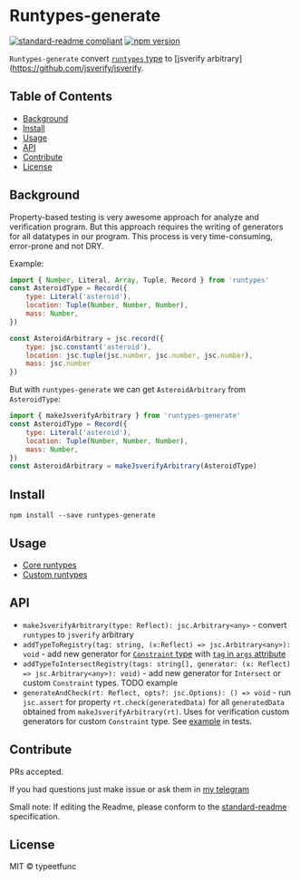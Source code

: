# Runtypes-generate

[![standard-readme compliant](https://img.shields.io/badge/standard--readme-OK-green.svg?style=flat-square)](https://github.com/RichardLitt/standard-readme)
[![npm version](https://badge.fury.io/js/runtypes-generate.svg)](https://badge.fury.io/js/runtypes-generate)

`Runtypes-generate` convert [`runtypes` type](https://github.com/pelotom/runtypes) to [jsverify arbitrary](https://github.com/jsverify/jsverify.

## Table of Contents

- [Background](#background)
- [Install](#install)
- [Usage](#usage)
- [API](#api)
- [Contribute](#contribute)
- [License](#license)

## Background

Property-based testing is very awesome approach for analyze and verification program. But this approach requires the writing of generators for all datatypes in our program. This process is very time-consuming, error-prone and not DRY.

Example:

```js
import { Number, Literal, Array, Tuple, Record } from 'runtypes'
const AsteroidType = Record({
    type: Literal('asteroid'),
    location: Tuple(Number, Number, Number),
    mass: Number,
})

const AsteroidArbitrary = jsc.record({
    type: jsc.constant('asteroid'),
    location: jsc.tuple(jsc.number, jsc.number, jsc.number),
    mass: jsc.number
})
```

But with `runtypes-generate` we can get `AsteroidArbitrary` from `AsteroidType`:

```js
import { makeJsverifyArbitrary } from 'runtypes-generate'
const AsteroidType = Record({
    type: Literal('asteroid'),
    location: Tuple(Number, Number, Number),
    mass: Number,
})
const AsteroidArbitrary = makeJsverifyArbitrary(AsteroidType)
```

## Install

```
npm install --save runtypes-generate
```

## Usage

- [Core runtypes](https://github.com/typeetfunc/runtypes-generate/blob/master/src/index.spec.ts)
- [Custom runtypes](https://github.com/typeetfunc/runtypes-generate/blob/master/src/custom.spec.ts)

## API

- `makeJsverifyArbitrary(type: Reflect): jsc.Arbitrary<any>` - convert `runtypes` to `jsverify` arbitrary
- `addTypeToRegistry(tag: string, (x:Reflect) => jsc.Arbitrary<any>): void` - add new generator for [`Constraint` type](https://github.com/pelotom/runtypes#constraint-checking) with [`tag` in `args` attribute](https://github.com/typeetfunc/runtypes-generate/blob/master/src/custom.spec.ts#L23-L32)
- `addTypeToIntersectRegistry(tags: string[], generator: (x: Reflect) => jsc.Arbitrary<any>): void)`  - add new generator for `Intersect` or custom `Constraint` types. TODO example
- `generateAndCheck(rt: Reflect, opts?: jsc.Options): () => void` - run `jsc.assert` for property `rt.check(generatedData)` for all `generatedData` obtained from `makeJsverifyArbitrary(rt)`. Uses for verification custom generators for custom `Constraint` type. See [example](https://github.com/typeetfunc/runtypes-generate/blob/master/src/custom.spec.ts#L112-L118) in tests. 

## Contribute

PRs accepted.

If you had questions just make issue or ask them in [my telegram](https://telegram.me/bracketsarrows)

Small note: If editing the Readme, please conform to the [standard-readme](https://github.com/RichardLitt/standard-readme) specification.


## License

MIT © typeetfunc